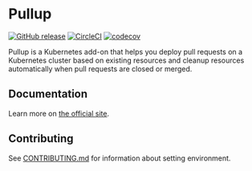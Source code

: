# Pullup

[![GitHub release](https://img.shields.io/github/release/tommy351/pullup.svg)](https://github.com/tommy351/pullup/releases) [![CircleCI](https://circleci.com/gh/tommy351/pullup/tree/master.svg?style=svg)](https://circleci.com/gh/tommy351/pullup/tree/master) [![codecov](https://codecov.io/gh/tommy351/pullup/branch/master/graph/badge.svg)](https://codecov.io/gh/tommy351/pullup)

Pullup is a Kubernetes add-on that helps you deploy pull requests on a Kubernetes cluster based on existing resources and cleanup resources automatically when pull requests are closed or merged.

## Documentation

Learn more on [the official site](https://pullup.dev).

## Contributing

See [CONTRIBUTING.md](CONTRIBUTING.md) for information about setting environment.
